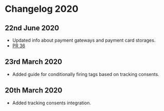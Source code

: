 # Changelog 2020

## 22nd June 2020

* Updated info about payment gateways and payment card storages. 
* [PR 36](https://github.com/MewsSystems/gitbook-distributor-guide/pull/36/files)

## 23rd March 2020

* Added guide for conditionally firing tags based on tracking consents.

## 20th March 2020

* Added tracking consents integration.
